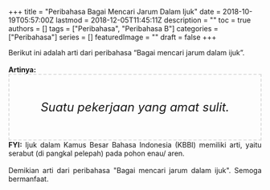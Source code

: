 +++
title = "Peribahasa Bagai Mencari Jarum Dalam Ijuk"
date = 2018-10-19T05:57:00Z
lastmod = 2018-12-05T11:45:11Z
description = ""
toc = true
authors = []
tags = ["Peribahasa", "Peribahasa B"]
categories = ["Peribahasa"]
series = []
featuredImage = ""
draft = false
+++

<div dir="ltr" style="text-align: left;" trbidi="on"><div style="text-align: justify;">Berikut ini adalah arti dari peribahasa “Bagai mencari jarum dalam ijuk”.</div><br /><div style="text-align: justify;"><b>Artinya:</b></div><div style="border: 2px dashed #ddd; font-size: 24px; height: auto; margin: 0 auto; padding: 50px; text-align: center; width: auto;"><i>Suatu pekerjaan yang amat sulit.</i></div><div style="text-align: justify;"><b>FYI:</b> Ijuk dalam Kamus Besar Bahasa Indonesia (KBBI) memiliki arti, yaitu serabut (di pangkal pelepah) pada pohon enau/ aren.<br /><br /></div><div style="text-align: justify;">Demikian arti dari peribahasa "Bagai mencari jarum dalam ijuk". Semoga bermanfaat.</div></div>
